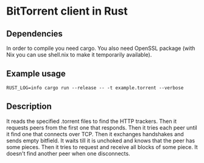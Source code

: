 # BitTorrent client in Rust

## Dependencies

In order to compile you need cargo.
You also need OpenSSL package (with Nix you can use shell.nix to make it temporarily available).

## Example usage

```console
RUST_LOG=info cargo run --release -- -t example.torrent --verbose
```

## Description

It reads the specified .torrent files to find the HTTP trackers.
Then it requests peers from the first one that responds.
Then it tries each peer until it find one that connects over TCP.
Then it exchanges handshakes and sends empty bitfield.
It waits till it is unchoked and knows that the peer has some pieces.
Then it tries to request and receive all blocks of some piece.
It doesn't find another peer when one disconnects.
